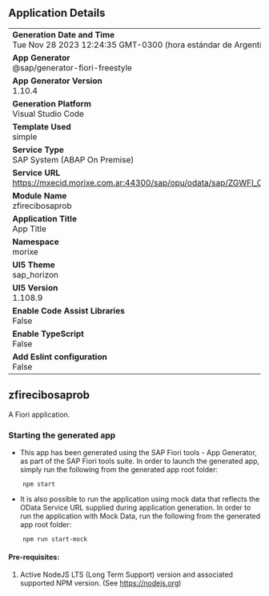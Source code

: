 ## Application Details
|               |
| ------------- |
|**Generation Date and Time**<br>Tue Nov 28 2023 12:24:35 GMT-0300 (hora estándar de Argentina)|
|**App Generator**<br>@sap/generator-fiori-freestyle|
|**App Generator Version**<br>1.10.4|
|**Generation Platform**<br>Visual Studio Code|
|**Template Used**<br>simple|
|**Service Type**<br>SAP System (ABAP On Premise)|
|**Service URL**<br>https://mxecid.morixe.com.ar:44300/sap/opu/odata/sap/ZGWFI_COBRANZAS_APROB_SRV
|**Module Name**<br>zfirecibosaprob|
|**Application Title**<br>App Title|
|**Namespace**<br>morixe|
|**UI5 Theme**<br>sap_horizon|
|**UI5 Version**<br>1.108.9|
|**Enable Code Assist Libraries**<br>False|
|**Enable TypeScript**<br>False|
|**Add Eslint configuration**<br>False|

## zfirecibosaprob

A Fiori application.

### Starting the generated app

-   This app has been generated using the SAP Fiori tools - App Generator, as part of the SAP Fiori tools suite.  In order to launch the generated app, simply run the following from the generated app root folder:

```
    npm start
```

- It is also possible to run the application using mock data that reflects the OData Service URL supplied during application generation.  In order to run the application with Mock Data, run the following from the generated app root folder:

```
    npm run start-mock
```

#### Pre-requisites:

1. Active NodeJS LTS (Long Term Support) version and associated supported NPM version.  (See https://nodejs.org)


